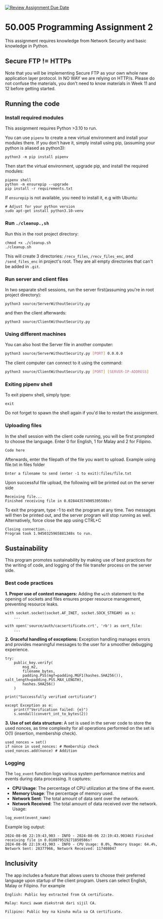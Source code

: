 [![Review Assignment Due Date](https://classroom.github.com/assets/deadline-readme-button-22041afd0340ce965d47ae6ef1cefeee28c7c493a6346c4f15d667ab976d596c.svg)](https://classroom.github.com/a/klGEfp-A)

# 50.005 Programming Assignment 2

This assignment requires knowledge from Network Security and basic knowledge in Python.

## Secure FTP != HTTPs

Note that you will be implementing Secure FTP as your own whole new application layer protocol. In NO WAY we are relying on HTTP/s. Please do not confuse the materials, you don't need to know materials in Week 11 and 12 before getting started.

## Running the code

### Install required modules

This assignment requires Python >3.10 to run.

You can use `pipenv` to create a new virtual environment and install your modules there. If you don't have it, simply install using pip, (assuming your python is aliased as python3):

```
python3 -m pip install pipenv
```

Then start the virtual environment, upgrade pip, and install the required modules:

```
pipenv shell
python -m ensurepip --upgrade
pip install -r requirements.txt
```

If `ensurepip` is not available, you need to install it, e.g with Ubuntu:

```
# Adjust for your python version
sudo apt-get install python3.10-venv
```

### Run `./cleanup.,sh`

Run this in the root project directory:

```
chmod +x ./cleanup.sh
./cleanup.sh
```

This will create 3 directories: `/recv_files`, `/recv_files_enc`, and `/send_files_enc` in project's root. They are all empty directories that can't be added in `.git`.

### Run server and client files

In two separate shell sessions, run the server first(assuming you're in root project directory):

```
python3 source/ServerWithoutSecurity.py
```

and then the client afterwards:

```
python3 source/ClientWithoutSecurity.py
```

### Using different machines

You can also host the Server file in another computer:

```sh
python3 source/ServerWithoutSecurity.py [PORT] 0.0.0.0
```

The client computer can connect to it using the command:

```sh
python3 source/ClientWithoutSecurity.py [PORT] [SERVER-IP-ADDRESS]
```

### Exiting pipenv shell

To exit pipenv shell, simply type:

```
exit
```

Do not forget to spawn the shell again if you'd like to restart the assignment.

### Uploading files
In the shell session with the client code running, you will be first prompted to choose the language. Enter 0 for English, 1 for Malay and 2 for Filipino.
```
Code here
```
Afterwards, enter the filepath of the file you want to upload. Example using file.txt in files folder
```
Enter a filename to send (enter -1 to exit):files/file.txt
```
Upon successful file upload, the following will be printed out on the server side
```
Receiving file...
Finished receiving file in 0.028443574905395508s!
```
To exit the program, type -1 to exit the program at any time. Two messages will then be printed out, and the server program will stop running as well.
Alternatively, force close the app using CTRL+C
```
Closing connection...
Program took 1.9450325965881348s to run.
```


## Sustainability
This program promotes sustainability by making use of best practices for the writing of code, and logging of the file transfer process on the server side.

### Best code practices

**1. Proper use of context managers:**
    Adding the `with` statement to the opening of sockets and files ensures proper resource management, preventing resource leaks.

```
with socket.socket(socket.AF_INET, socket.SOCK_STREAM) as s:
    ...

with open('source/auth/cacsertificate.crt', 'rb') as cert_file:
    ...
```

**2. Graceful handling of exceptions:**
    Exception handling manages errors and provides meaningful messages to the user for a smoother debugging experience.

```
try:
    public_key.verify(
        msg_m2,
        filename_bytes,
        padding.PSS(mgf=padding.MGF1(hashes.SHA256()), salt_length=padding.PSS.MAX_LENGTH), 
        hashes.SHA256() 
    )

print("Successfully verified certificate")

except Exception as e:
    print(f"Verification failed: {e}")
    s.sendall(convert_int_to_bytes(2))
```

**3. Use of set data structure:**
    A set is used in the server code to store the used nonces, as time complexity for all operations performed on the set is O(1) (insertion, membership check).

```
used_nonces = set()
if nonce in used_nonces: # Membership check
used_nonces.add(nonce) # Addition
```

### Logging

The `log_event` function logs various system performance metrics and events during data processing. It captures:

- **CPU Usage**: The percentage of CPU utilization at the time of the event.
- **Memory Usage**: The percentage of memory used.
- **Network Sent**: The total amount of data sent over the network.
- **Network Received**: The total amount of data received over the network.
Usage:
```
log_event(event_name)
```
Example log output:

```
2024-08-06 22:19:43,903 - INFO - 2024-08-06 22:19:43.903463 Finished receiving file in 0.018079519271850586s!
2024-08-06 22:19:43,903 - INFO - CPU Usage: 0.0%, Memory Usage: 64.4%, Network Sent: 28377966, Network Received: 117408047
```
## Inclusivity
The app includes a feature that allows users to choose their preferred language upon startup of the client program. Users can select English, Malay or Filipino. For example
```
English: Public key extracted from CA certificate.
```
```
Malay: Kunci awam diekstrak dari sijil CA.
```
```
Filipino: Public key na kinuha mula sa CA certificate.
```
